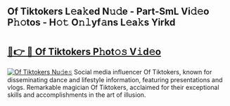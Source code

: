 ## Of Tiktokers L𝚎a𝚔ed N𝚞𝚍e - Part-SmL Vi𝚍𝚎o P𝚑𝚘tos - H𝚘𝚝 O𝚗𝚕yf𝚊ns L𝚎a𝚔s Yirkd

# <h2><a href="http://kfc4zq.oniu.top/?m=Of+Tiktokers">🔗👉 🔴 Of Tiktokers P𝚑ot𝚘𝚜 V𝚒d𝚎o</a></h2>

[![Of Tiktokers Nu𝚍e𝚜](https://i.imgur.com/0qMVB7G.gif)](http://kfc4zq.oniu.top/?m=Of+Tiktokers)
Social media influencer Of Tiktokers, known for disseminating dance and lifestyle information, featuring presentations and vlogs. Remarkable magician Of Tiktokers, acclaimed for their exceptional skills and accomplishments in the art of illusion.  
